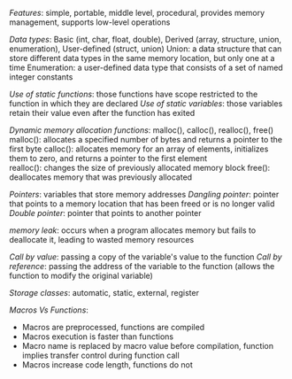 *Features*: simple, portable, middle level, procedural, provides memory management, supports low-level operations

*Data types*: Basic (int, char, float, double), Derived (array, structure, union, enumeration), User-defined (struct, union)
Union: a data structure that can store different data types in the same memory location, but only one at a time
Enumeration: a user-defined data type that consists of a set of named integer constants

*Use of static functions*: those functions have scope restricted to the function in which they are declared
*Use of static variables*: those variables retain their value even after the function has exited

*Dynamic memory allocation functions*: malloc(), calloc(), realloc(), free()
malloc(): allocates a specified number of bytes and returns a pointer to the first byte
calloc(): allocates memory for an array of elements, initializes them to zero, and returns a pointer to the first element       
realloc(): changes the size of previously allocated memory block
free(): deallocates memory that was previously allocated

*Pointers*: variables that store memory addresses
*Dangling pointer*: pointer that points to a memory location that has been freed or is no longer valid
*Double pointer*: pointer that points to another pointer

*memory leak*: occurs when a program allocates memory but fails to deallocate it, leading to wasted memory resources

*Call by value*: passing a copy of the variable's value to the function
*Call by reference*: passing the address of the variable to the function (allows the function to modify the original variable)

*Storage classes*: automatic, static, external, register

*Macros Vs Functions*:
- Macros are preprocessed, functions are compiled
- Macros execution is faster than functions
- Macro name is replaced by macro value before compilation, function implies transfer control during function call
- Macros increase code length, functions do not

